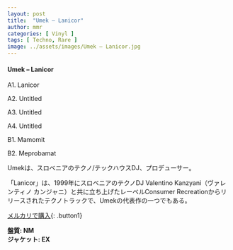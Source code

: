 ```yaml
---
layout: post
title:  "Umek – Lanicor"
author: mmr
categories: [ Vinyl ]
tags: [ Techno, Rare ]
image: ../assets/images/Umek – Lanicor.jpg
---
```


#### Umek – Lanicor

A1. Lanicor

A2. Untitled

A3. Untitled

A4. Untitled

B1. Mamomit

B2. Meprobamat

Umekは、スロベニアのテクノ/テックハウスDJ、プロデューサー。

「Lanicor」は、1999年にスロベニアのテクノDJ Valentino Kanzyani（ヴァレンティノ カンジャニ）と共に立ち上げたレーベルConsumer Recreationからリリースされたテクノトラックで、Umekの代表作の一つでもある。




[メルカリで購入](https://jp.mercari.com/item/m82061331358){: .button1}

<div class="mt-4 mb-4 d-flex align-items-center">
<strong class="mr-1">盤質: NM</strong>
</div>
<div class="mt-4 mb-4 d-flex align-items-center">
<strong class="mr-1">ジャケット: EX</strong>
</div>
